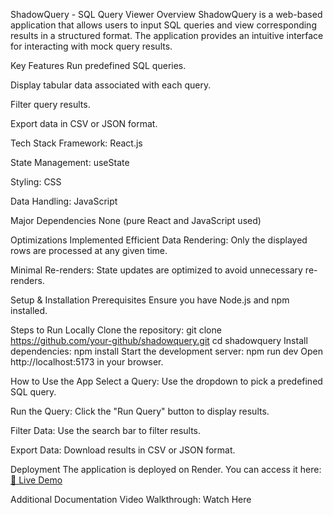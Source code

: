 ShadowQuery - SQL Query Viewer
Overview
ShadowQuery is a web-based application that allows users to input SQL queries and view corresponding results in a structured format. The application provides an intuitive interface for interacting with mock query results.

Key Features
Run predefined SQL queries.

Display tabular data associated with each query.

Filter query results.

Export data in CSV or JSON format.

Tech Stack
Framework: React.js

State Management: useState

Styling: CSS

Data Handling: JavaScript

Major Dependencies
None (pure React and JavaScript used)

Optimizations Implemented
Efficient Data Rendering: Only the displayed rows are processed at any given time.

Minimal Re-renders: State updates are optimized to avoid unnecessary re-renders.

Setup & Installation
Prerequisites
Ensure you have Node.js and npm installed.

Steps to Run Locally
Clone the repository:
git clone https://github.com/your-github/shadowquery.git
cd shadowquery
Install dependencies:
npm install
Start the development server:
npm run dev
Open http://localhost:5173 in your browser.

How to Use the App
Select a Query: Use the dropdown to pick a predefined SQL query.

Run the Query: Click the "Run Query" button to display results.

Filter Data: Use the search bar to filter results.

Export Data: Download results in CSV or JSON format.

Deployment
The application is deployed on Render. You can access it here:
[🔗 Live Demo](https://shadowquery.onrender.com)

Additional Documentation
Video Walkthrough: Watch Here
